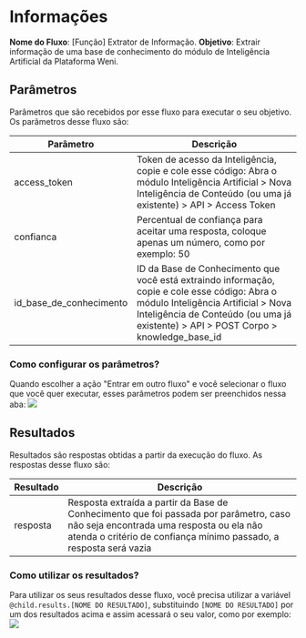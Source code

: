 # Informações

**Nome do Fluxo**: [Função] Extrator de Informação.
**Objetivo**: Extrair informação de uma base de conhecimento do módulo de Inteligência Artificial da Plataforma Weni.

## Parâmetros

Parâmetros que são recebidos por esse fluxo para executar o seu objetivo. Os parâmetros desse fluxo são:

| Parâmetro               | Descrição                                                                                                                                                                                                                   |
|-------------------------|-----------------------------------------------------------------------------------------------------------------------------------------------------------------------------------------------------------------------------|
| access_token            | Token de acesso da Inteligência, copie e cole esse código: Abra o módulo Inteligência Artificial > Nova Inteligência de Conteúdo (ou uma já existente) > API > Access Token                                                 |
| confianca               | Percentual de confiança para aceitar uma resposta, coloque apenas um número, como por exemplo: 50                                                                                                                           |
| id_base_de_conhecimento | ID da Base de Conhecimento que você está extraindo informação, copie e cole esse código: Abra o módulo Inteligência Artificial > Nova Inteligência de Conteúdo (ou uma já existente) > API > POST Corpo > knowledge_base_id |

### Como configurar os parâmetros?

Quando escolher a ação "Entrar em outro fluxo" e você selecionar o fluxo que você quer executar, esses parâmetros podem ser preenchidos nessa aba:
<img src="https://github.com/weni-ai/hands-on/blob/main/assets/img/parametros.png?raw=true" data-canonical-src="https://github.com/weni-ai/hands-on/blob/main/assets/img/parametros.png?raw=true"/>

## Resultados

Resultados são respostas obtidas a partir da execução do fluxo. As respostas desse fluxo são:

| Resultado               | Descrição                                                                                                                                                                                                                   |
|-------------------------|-----------------------------------------------------------------------------------------------------------------------------------------------------------------------------------------------------------------------------|
| resposta                | Resposta extraída a partir da Base de Conhecimento que foi passada por parâmetro, caso não seja encontrada uma resposta ou ela não atenda o critério de confiança mínimo passado, a resposta será vazia                     |

### Como utilizar os resultados?

Para utilizar os seus resultados desse fluxo, você precisa utilizar a variável `@child.results.[NOME DO RESULTADO]`, substituindo `[NOME DO RESULTADO]` por um dos resultados acima e assim acessará o seu valor, como por exemplo:
<img src="https://github.com/weni-ai/hands-on/blob/main/assets/img/resultados.png?raw=true" data-canonical-src="https://github.com/weni-ai/hands-on/blob/main/assets/img/resultados.png?raw=true"/>